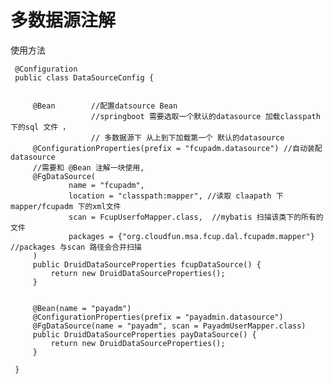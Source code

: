 
#  多数据源注解

使用方法

     @Configuration
     public class DataSourceConfig {
     
     
         @Bean        //配置datsource Bean
                      //springboot 需要选取一个默认的datasource 加载classpath 下的sql 文件 ，
                      // 多数据源下 从上到下加载第一个 默认的datasource
         @ConfigurationProperties(prefix = "fcupadm.datasource") //自动装配datasource
         //需要和 @Bean 注解一块使用,
         @FgDataSource(
                 name = "fcupadm",
                 location = "classpath:mapper", //读取 claapath 下 mapper/fcupadm 下的xml文件
                 scan = FcupUserfoMapper.class,  //mybatis 扫描该类下的所有的文件
                 packages = {"org.cloudfun.msa.fcup.dal.fcupadm.mapper"} //packages 与scan 路径会合并扫描
         )
         public DruidDataSourceProperties fcupDataSource() {
             return new DruidDataSourceProperties();
         }
     
     
         @Bean(name = "payadm")
         @ConfigurationProperties(prefix = "payadmin.datasource")
         @FgDataSource(name = "payadm", scan = PayadmUserMapper.class)
         public DruidDataSourceProperties payDataSource() {
             return new DruidDataSourceProperties();
         }
     
     }
